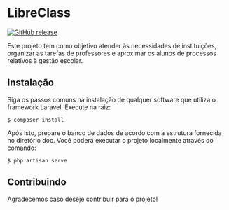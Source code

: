 # LibreClass

[![GitHub release](https://img.shields.io/github/release/qubyte/rubidium.svg)](https://github.com/Sysvale/libreclass)

Este projeto tem como objetivo atender às necessidades de instituições, organizar as tarefas de professores e aproximar os alunos de processos relativos à gestão escolar.

## Instalação

Siga os passos comuns na instalação de qualquer software que utiliza o framework Laravel. Execute na raiz:

    $ composer install

Após isto, prepare o banco de dados de acordo com a estrutura fornecida no diretório doc. Você poderá executar o projeto localmente através do comando:

    $ php artisan serve

## Contribuindo

Agradecemos caso deseje contribuir para o projeto!
